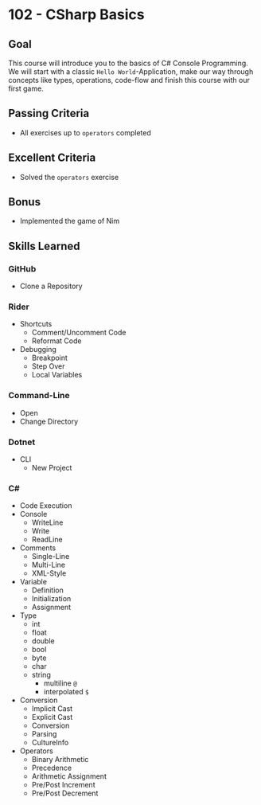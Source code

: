 # 102 - CSharp Basics

## Goal

This course will introduce you to the basics of C# Console Programming. We will start with a classic `Hello World`-Application, make our way through concepts like types, operations, code-flow and finish this course with our first game.

## Passing Criteria
- All exercises up to `operators` completed

## Excellent Criteria
- Solved the `operators` exercise

## Bonus
- Implemented the game of Nim

## Skills Learned

### GitHub
- Clone a Repository

### Rider
- Shortcuts
  - Comment/Uncomment Code
  - Reformat Code
- Debugging
  - Breakpoint
  - Step Over
  - Local Variables

### Command-Line
- Open
- Change Directory

### Dotnet
- CLI
  - New Project

### C#
- Code Execution
- Console
  - WriteLine
  - Write
  - ReadLine
- Comments
  - Single-Line
  - Multi-Line
  - XML-Style
- Variable
  - Definition
  - Initialization
  - Assignment
- Type
  - int
  - float
  - double
  - bool
  - byte
  - char
  - string
    - multiline `@`
    - interpolated `$`
- Conversion
  - Implicit Cast
  - Explicit Cast
  - Conversion
  - Parsing
  - CultureInfo
- Operators
  - Binary Arithmetic
  - Precedence
  - Arithmetic Assignment
  - Pre/Post Increment
  - Pre/Post Decrement
